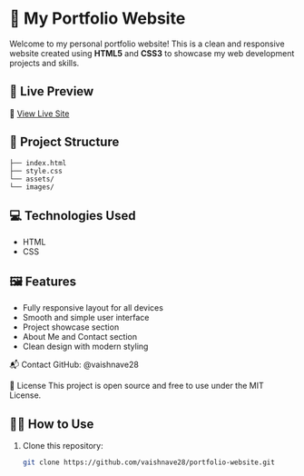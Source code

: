 # 🌟 My Portfolio Website

Welcome to my personal portfolio website! This is a clean and responsive website created using **HTML5** and **CSS3** to showcase my web development projects and skills.

## 🚀 Live Preview

🔗 [View Live Site](https://vaishnave28.github.io/portfolio-website/)

## 📁 Project Structure
```
├── index.html
├── style.css
└── assets/
└── images/
```


## 💻 Technologies Used

- HTML
- CSS

## 🖼️ Features

- Fully responsive layout for all devices
- Smooth and simple user interface
- Project showcase section
- About Me and Contact section
- Clean design with modern styling

📬 Contact
GitHub: @vaishnave28

🪪 License
This project is open source and free to use under the MIT License.
## 🧑‍💻 How to Use

1. Clone this repository:

   ```bash
   git clone https://github.com/vaishnave28/portfolio-website.git
    ```
